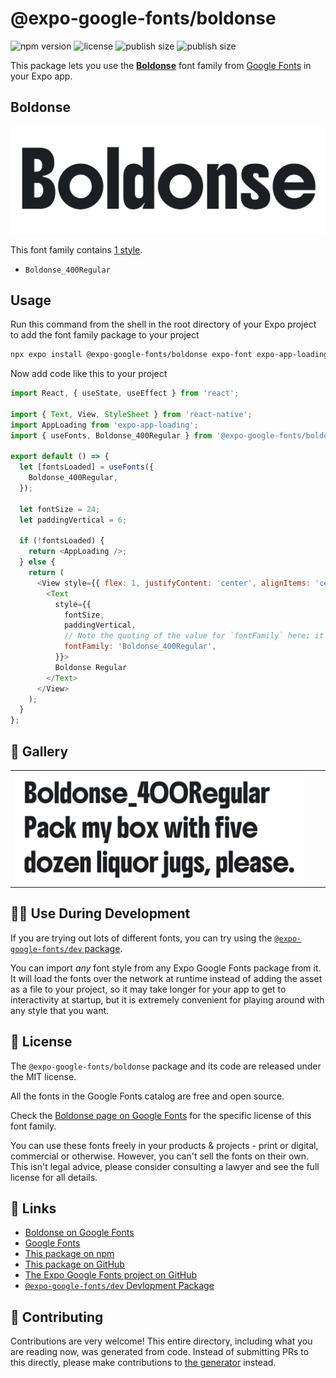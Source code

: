 # @expo-google-fonts/boldonse

![npm version](https://flat.badgen.net/npm/v/@expo-google-fonts/boldonse)
![license](https://flat.badgen.net/github/license/expo/google-fonts)
![publish size](https://flat.badgen.net/packagephobia/install/@expo-google-fonts/boldonse)
![publish size](https://flat.badgen.net/packagephobia/publish/@expo-google-fonts/boldonse)

This package lets you use the [**Boldonse**](https://fonts.google.com/specimen/Boldonse) font family from [Google Fonts](https://fonts.google.com/) in your Expo app.

## Boldonse

![Boldonse](./font-family.png)

This font family contains [1 style](#-gallery).

- `Boldonse_400Regular`

## Usage

Run this command from the shell in the root directory of your Expo project to add the font family package to your project
```sh
npx expo install @expo-google-fonts/boldonse expo-font expo-app-loading
```

Now add code like this to your project
```js
import React, { useState, useEffect } from 'react';

import { Text, View, StyleSheet } from 'react-native';
import AppLoading from 'expo-app-loading';
import { useFonts, Boldonse_400Regular } from '@expo-google-fonts/boldonse';

export default () => {
  let [fontsLoaded] = useFonts({
    Boldonse_400Regular,
  });

  let fontSize = 24;
  let paddingVertical = 6;

  if (!fontsLoaded) {
    return <AppLoading />;
  } else {
    return (
      <View style={{ flex: 1, justifyContent: 'center', alignItems: 'center' }}>
        <Text
          style={{
            fontSize,
            paddingVertical,
            // Note the quoting of the value for `fontFamily` here; it expects a string!
            fontFamily: 'Boldonse_400Regular',
          }}>
          Boldonse Regular
        </Text>
      </View>
    );
  }
};

```

## 🔡 Gallery


||||
|-|-|-|
|![Boldonse_400Regular](./Boldonse_400Regular.ttf.png)||||


## 👩‍💻 Use During Development

If you are trying out lots of different fonts, you can try using the [`@expo-google-fonts/dev` package](https://github.com/expo/google-fonts/tree/master/font-packages/dev#readme).

You can import *any* font style from any Expo Google Fonts package from it. It will load the fonts
over the network at runtime instead of adding the asset as a file to your project, so it may take longer
for your app to get to interactivity at startup, but it is extremely convenient
for playing around with any style that you want.

## 📖 License

The `@expo-google-fonts/boldonse` package and its code are released under the MIT license.

All the fonts in the Google Fonts catalog are free and open source.

Check the [Boldonse page on Google Fonts](https://fonts.google.com/specimen/Boldonse) for the specific license of this font family.

You can use these fonts freely in your products & projects - print or digital, commercial or otherwise. However, you can't sell the fonts on their own. This isn't legal advice, please consider consulting a lawyer and see the full license for all details.

## 🔗 Links

- [Boldonse on Google Fonts](https://fonts.google.com/specimen/Boldonse)
- [Google Fonts](https://fonts.google.com/)
- [This package on npm](https://www.npmjs.com/package/@expo-google-fonts/boldonse)
- [This package on GitHub](https://github.com/expo/google-fonts/tree/master/font-packages/boldonse)
- [The Expo Google Fonts project on GitHub](https://github.com/expo/google-fonts)
- [`@expo-google-fonts/dev` Devlopment Package](https://github.com/expo/google-fonts/tree/master/font-packages/dev)

## 🤝 Contributing

Contributions are very welcome! This entire directory, including what you are reading now, was generated from code. Instead of submitting PRs to this directly, please make contributions to [the generator](https://github.com/expo/google-fonts/tree/master/packages/generator) instead.
